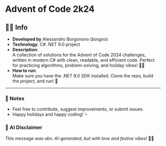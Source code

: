 # Advent of Code 2k24

## 👨‍💻 Info
* **Developed by** Alessandro Borgonovo (_borgoo_)
* **Technology**: C# .NET 9.0 project  
* **Description**:  
  A collection of solutions for the Advent of Code 2024 challenges, written in modern C# with clean, readable, and efficient code. Perfect for practicing algorithms, problem-solving, and holiday vibes! 🎅🎄  
* **How to run**:  
  Make sure you have the .NET 9.0 SDK installed. Clone the repo, build the project, and run! 🚀

---

### 📜 Notes
- Feel free to contribute, suggest improvements, or submit issues.  
- Happy holidays and happy coding! ✨

### 🤖 AI Disclaimer
_This message was obv. AI-generated, but with love and festive vibes!_ 🎁✨
